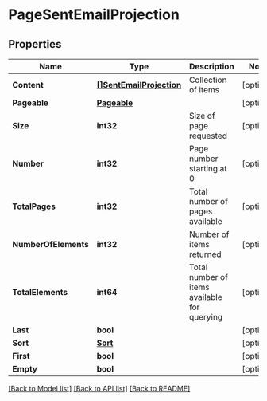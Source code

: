 # PageSentEmailProjection

## Properties

Name | Type | Description | Notes
------------ | ------------- | ------------- | -------------
**Content** | [**[]SentEmailProjection**](SentEmailProjection) | Collection of items | [optional] 
**Pageable** | [**Pageable**](Pageable) |  | [optional] 
**Size** | **int32** | Size of page requested | [optional] 
**Number** | **int32** | Page number starting at 0 | [optional] 
**TotalPages** | **int32** | Total number of pages available | [optional] 
**NumberOfElements** | **int32** | Number of items returned | [optional] 
**TotalElements** | **int64** | Total number of items available for querying | [optional] 
**Last** | **bool** |  | [optional] 
**Sort** | [**Sort**](Sort) |  | [optional] 
**First** | **bool** |  | [optional] 
**Empty** | **bool** |  | [optional] 

[[Back to Model list]](../README#documentation-for-models) [[Back to API list]](../README#documentation-for-api-endpoints) [[Back to README]](../README)


